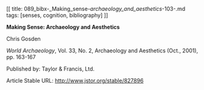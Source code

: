 [[
title: 089_bibx-_Making_sense-_archaeology_and_aesthetics_-103-.md
tags: [senses, cognition, bibliography]
]]

**Making Sense: Archaeology and Aesthetics**

  

Chris Gosden

_World Archaeology_, Vol. 33, No. 2, Archaeology and Aesthetics \(Oct.,
2001\), pp. 163-167

Published by: Taylor & Francis, Ltd.

Article Stable URL: <http://www.jstor.org/stable/827896>
